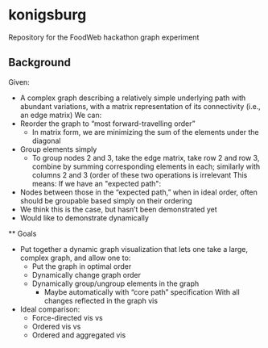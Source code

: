 # konigsburg

Repository for the FoodWeb hackathon graph experiment

## Background
Given:
* A complex graph describing a relatively simple underlying path with abundant variations, with a matrix representation of its connectivity (i.e., an edge matrix)
We can:
* Reorder the graph to “most forward-travelling order”
  * In matrix form, we are minimizing the sum of the elements under the diagonal
* Group elements simply
  * To group nodes 2 and 3, take the edge matrix, take row 2 and row 3, combine by summing corresponding elements in each; similarly with columns 2 and 3 (order of these two operations is irrelevant
This means: If we have an "expected path":
* Nodes between those in the “expected path,” when in ideal order, often should be groupable based simply on their ordering
* We think this is the case, but hasn’t been demonstrated yet
* Would like to demonstrate dynamically


** Goals
* Put together a dynamic graph visualization that lets one take a large, complex graph, and allow one to:
  * Put the graph in optimal order
  * Dynamically change graph order
  * Dynamically group/ungroup elements in the graph
    * Maybe automatically with “core path” specification
  With all changes reflected in the graph vis
* Ideal comparison:
  * Force-directed vis vs
  * Ordered vis vs
  * Ordered and aggregated vis
